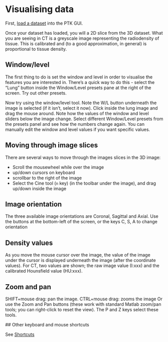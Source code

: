 # Visualising data

First, [load a dataset](../data/importing-data) into the PTK GUI.

Once your dataset has loaded, you will a 2D slice from the 3D dataset. What you are seeing in CT is a greyscale image representing the radiodensity of tissue. This is calibrated and (to a good approximation, in general) is proportional to tissue density.

## Window/level
The first thing to do is set the window and level in order to visualise the features you are interested in. There’s a quick way to do this - select the “Lung” button inside the Window/Level presets pane at the right of the screen. Try out other presets.

Now try using the window/level tool. Note the W/L button underneath the image is selected (if it isn’t, select it now).
Click inside the lung image and drag the mouse around. Note how the values of the window and level sliders below the image change. Select different Window/Level presets from the presets panel and see how the numbers change again.
You can manually edit the window and level values if you want specific values.


## Moving through image slices
There are several ways to move through the images slices in the 3D image:
 - Scroll the mousewheel while over the image
 - up/down cursors on keyboard
 - scrollbar to the right of the image
 - Select the Cine tool (`n` key) (in the toolbar under the image), and drag up/down inside the image

## Image orientation		

The three available image orientations are Coronal, Sagittal and Axial.
Use the buttons at the bottom-left of the screen, or the keys C, S, A to change orientation

## Density values

As you move the mouse cursor over the image, the value of the image under the cursor is displayed underneath the image (after the coordinate values). For CT, two values are shown; the raw image value (I:xxx) and the calibrated Hounsfield value (HU:xxx).

## Zoom and pan

SHIFT+mouse drag: pan the image.
CTRL+mouse drag: zooms the image
Or use the Zoom and Pan buttons (these work with standard Matlab zoom/pan tools; you can right-click to reset the view). The P and Z keys select these tools.

## Other keyboard and mouse shortcuts

See [Shortcuts](../gui/shortcuts)
